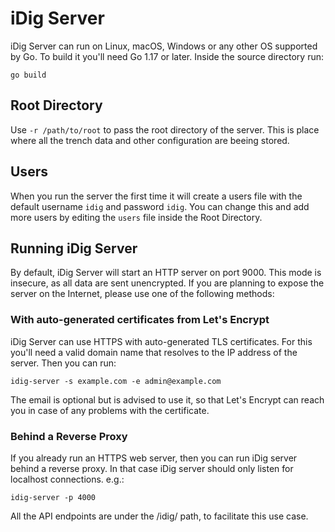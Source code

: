 # iDig Server

iDig Server can run on Linux, macOS, Windows or any other OS supported by Go.
To build it you'll need Go 1.17 or later. Inside the source directory run:

```
go build
```

## Root Directory

Use ```-r /path/to/root``` to pass the root directory of the server. This is place where
all the trench data and other configuration are beeing stored.

## Users

When you run the server the first time it will create a users file with the default username ```idig``` and password ```idig```.
You can change this and add more users by editing the ```users``` file inside the Root Directory.

## Running iDig Server

By default, iDig Server will start an HTTP server on port 9000. This mode is insecure, as all data are sent unencrypted.
If you are planning to expose the server on the Internet, please use one of the following methods:

### With auto-generated certificates from Let's Encrypt

iDig Server can use HTTPS with auto-generated TLS certificates. For this you'll need a valid domain name that resolves
to the IP address of the server. Then you can run:

```
idig-server -s example.com -e admin@example.com
```

The email is optional but is advised to use it, so that Let's Encrypt can reach you in case of any problems with the certificate.

### Behind a Reverse Proxy

If you already run an HTTPS web server, then you can run iDig server behind a reverse proxy. In that case iDig server should only
listen for localhost connections. e.g.:

```
idig-server -p 4000
```

All the API endpoints are under the /idig/ path, to facilitate this use case.

